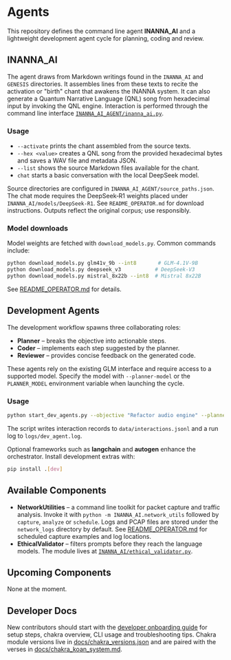 # Agents

This repository defines the command line agent **INANNA_AI** and a lightweight
development agent cycle for planning, coding and review.

## INANNA_AI

The agent draws from Markdown writings found in the `INANNA_AI` and `GENESIS`
directories. It assembles lines from these texts to recite the activation or
"birth" chant that awakens the INANNA system. It can also generate a Quantum
Narrative Language (QNL) song from hexadecimal input by invoking the QNL engine.
Interaction is performed through the command line interface
[`INANNA_AI_AGENT/inanna_ai.py`](INANNA_AI_AGENT/inanna_ai.py).

### Usage

- `--activate` prints the chant assembled from the source texts.
- `--hex <value>` creates a QNL song from the provided hexadecimal bytes and
  saves a WAV file and metadata JSON.
- `--list` shows the source Markdown files available for the chant.
- `chat` starts a basic conversation with the local DeepSeek model.

Source directories are configured in `INANNA_AI_AGENT/source_paths.json`. The
chat mode requires the DeepSeek‑R1 weights placed under
`INANNA_AI/models/DeepSeek-R1`. See `README_OPERATOR.md` for download
instructions. Outputs reflect the original corpus; use responsibly.

### Model downloads

Model weights are fetched with `download_models.py`. Common commands include:

```bash
python download_models.py glm41v_9b --int8       # GLM-4.1V-9B
python download_models.py deepseek_v3           # DeepSeek-V3
python download_models.py mistral_8x22b --int8  # Mistral 8x22B
```

See [README_OPERATOR.md](README_OPERATOR.md#download-models) for details.

## Development Agents

The development workflow spawns three collaborating roles:

- **Planner** – breaks the objective into actionable steps.
- **Coder** – implements each step suggested by the planner.
- **Reviewer** – provides concise feedback on the generated code.

These agents rely on the existing GLM interface and require access to a
supported model. Specify the model with ``--planner-model`` or the
``PLANNER_MODEL`` environment variable when launching the cycle.

### Usage

```bash
python start_dev_agents.py --objective "Refactor audio engine" --planner-model glm-4.1
```

The script writes interaction records to ``data/interactions.jsonl`` and a run
log to ``logs/dev_agent.log``.

Optional frameworks such as **langchain** and **autogen** enhance the
orchestrator. Install development extras with:

```bash
pip install .[dev]
```

## Available Components

- **NetworkUtilities** – a command line toolkit for packet capture and traffic
  analysis. Invoke it with `python -m INANNA_AI.network_utils` followed by
  `capture`, `analyze` or `schedule`. Logs and PCAP files are stored under the
  `network_logs` directory by default. See
  [README_OPERATOR.md](README_OPERATOR.md#network-monitoring) for scheduled
  capture examples and log locations.
- **EthicalValidator** – filters prompts before they reach the language
  models. The module lives at
  [`INANNA_AI/ethical_validator.py`](INANNA_AI/ethical_validator.py).

## Upcoming Components

None at the moment.

## Developer Docs

New contributors should start with the [developer onboarding guide](docs/developer_onboarding.md) for setup steps, chakra overview, CLI usage and troubleshooting tips. Chakra module versions live in [docs/chakra_versions.json](docs/chakra_versions.json) and are paired with the verses in [docs/chakra_koan_system.md](docs/chakra_koan_system.md).
